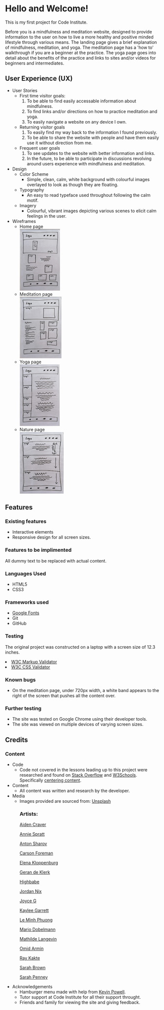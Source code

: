 # Hello and Welcome!

This is my first project for Code Institute. 

Before you is a mindfulness and meditation website, designed to provide information to the user on how to live a more healthy and positive minded lifestyle through various means. The landing page gives a brief explanation of mindfulness, meditation, and yoga. The meditation page has a 'how to' walkthrough if you are a beginner at the practice. The yoga page goes into detail about the benefits of the practice and links to sites and/or videos for beginners and intermediates. 

## User Experience (UX)

<ul>
    <li>User Stories
        <ul>
            <li>First time visitor goals:
                <ol>
                    <li>To be able to find easily accessable information about mindfulness.</li>
                    <li>To find links and/or directions on how to practice meditation and yoga.</li>
                    <li>To easily navigate a website on any device I own.</li>
                </ol>
            </li>
            <li>Returning visitor goals
                <ol>
                    <li>To easily find my way back to the information I found previously.</li>
                    <li>To be able to share the website with people and have them easily use it without direction from me.</li>
                </ol>
            </li>
            <li>Frequent user goals
                <ol>
                    <li>To see updates to the website with better information and links.</li>
                    <li>In the future, to be able to participate in discussions revolving around users experience with mindfulness and meditation.</li>
                </ol>
            </li>
        </ul>
    </li>
    <li>Design
        <ul>
            <li>Color Scheme
                <ul>
                    <li>Simple, clean, calm, white background with colourful images overlayed to look as though they are floating. </li>
                </ul>
            </li>
            <li>Typography
                <ul>
                    <li>An easy to read typeface used throughout following the calm motif. </li>
                </ul>
            </li>
            <li>Imagery
                <ul>
                    <li>Colourful, vibrant images depicting various scenes to elicit calm feelings in the user.</li>
                </ul>
            </li>
        </ul>
    </li>
    <li>Wireframes
        <ul>
            <li>Home page</li>
            <img src='assets/images/index-wf.jpg' height='200px'>
            <li>Meditation page</li>
            <img src='assets/images/meditation-wf.jpg' height='200px'>
            <li>Yoga page</li>
            <img src='assets/images/yoga-wf.jpg' height='200px'>
            <li>Nature page</li>
            <img src='assets/images/nature-wf.jpg' height='200px'>
        </ul>
    </li>
</ul>

## Features

### Existing features

<ul>
    <li>Interactive elements</li>
    <li>Responsive design for all screen sizes.</li>
</ul>

### Features to be implimented

All dummy text to be replaced with actual content.

### Languages Used

<ul>
    <li>HTML5</li>
    <li>CSS3</li>
</ul>

### Frameworks used

<ul>
    <li><a href='https://fonts.google.com/' target='_blank'>Google Fonts</a></li>
    <li>Git</li>
    <li>GitHub</li>
</ul>

### Testing

The original project was constructed on a laptop with a screen size of 12.3 inches.

<li><a href='https://validator.w3.org/#validate_by_input'>W3C Markup Validator</a></li>
<li><a href='https://jigsaw.w3.org/css-validator/#validate_by_input'>W3C CSS Validator</a></li>

### Known bugs
<ul>
    <li>On the meditation page, under 720px width, a white band appears to the right of the screen that pushes all the content over.</li>
</ul>

### Further testing
<ul>
    <li>The site was tested on Google Chrome using their developer tools.</li>
    <li>The site was viewed on multiple devices of varying screen sizes.</li>
</ul>

## Credits 

### Content
<ul>
    <li>Code
        <ul>
            <li>Code not covered in the lessons leading up to this project were researched and found on <a href='https://stackoverflow.com/'>Stack Overflow</a> and <a href='https://www.w3schools.com/tags/default.asp'>W3Schools</a>. Specifically <a href='https://www.w3schools.com/howto/howto_css_center-vertical.asp'>centering content</a>.</li>
        </ul>
    </li>
    <li>Content
        <ul>
            <li>All content was written and research by the developer.</li>
        </ul>
    </li>
    <li>Media
        <ul>
            <li> Images provided are sourced from: <a href='https://unsplash.com' target="_blank">Unsplash</a>

### Artists:

<a href='https://unsplash.com/@slaiden'>Aiden Craver</a>

<a href='https://unsplash.com/@anniespratt'>Annie Spratt</a>

<a href='https://unsplash.com/@antonsharov'>Anton Sharov</a>

<a href='https://unsplash.com/@carsonforemanphotos'>Carson Foreman</a>

<a href='https://unsplash.com/@elli19'>Elena Kloppenburg</a>

<a href='https://unsplash.com/@gerandeklerk'>Geran de Klerk</a>

<a href='https://unsplash.com/@highbabeuk'>Highbabe</a>

<a href='https://unsplash.com/@jordannix'>Jordan Nix</a>

<a href='https://unsplash.com/@joyce_'>Joyce G</a>

<a href='https://unsplash.com/@realkayls'>Kaylee Garrett</a>

<a href='https://unsplash.com/@leeminfu'>Le Minh Phuong</a>

<a href='https://unsplash.com/@mariodobelmann'>Mario Dobelmann</a>

<a href='https://unsplash.com/@mathildelangevin'>Mathilde Langevin</a>

<a href='https://unsplash.com/@omidarmin'>Omid Armin</a>

<a href='https://unsplash.com/@raykakte'>Ray Kakte</a>

<a href='https://unsplash.com/@sweetpagesco'>Sarah Brown</a>

<a href='https://unsplash.com/@pennywithaney'>Sarah Penney </a>

</li>
        </ul>
    </li>
    <li>Acknowledgements
        <ul>
            <li>Hamburger menu made with help from <a href='https://www.youtube.com/watch?v=8QKOaTYvYUA&ab_channel=KevinPowell' target="_blank">Kevin Powell</a>.</li>
            <li>Tutor support at Code Institute for all their support throught.</li>
            <li>Friends and family for viewing the site and giving feedback.</li>
        </ul>
    </li>
</ul>


